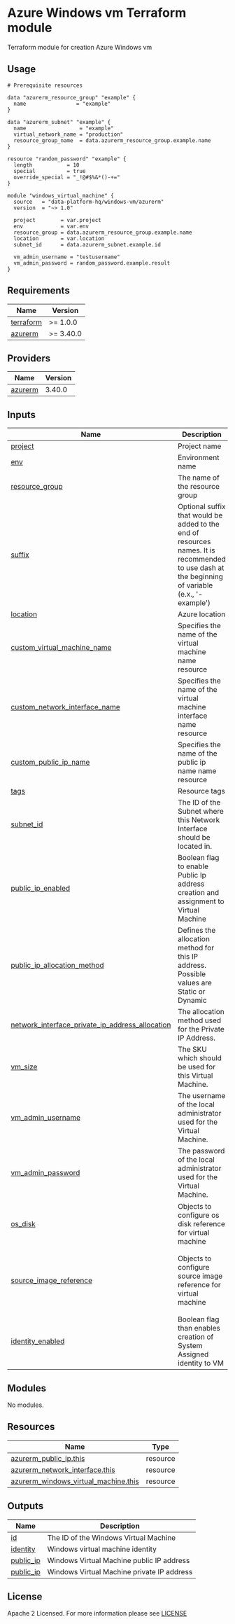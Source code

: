 # Azure Windows vm Terraform module
Terraform module for creation Azure Windows vm

## Usage

```hcl
# Prerequisite resources

data "azurerm_resource_group" "example" {
  name                = "example"
}

data "azurerm_subnet" "example" {
  name                 = "example"
  virtual_network_name = "production"
  resource_group_name  = data.azurerm_resource_group.example.name
}

resource "random_password" "example" {
  length           = 10
  special          = true
  override_special = "_!@#$%&*()-+="
}

module "windows_virtual_machine" {
  source   = "data-platform-hq/windows-vm/azurerm"
  version  = "~> 1.0"

  project        = var.project
  env            = var.env
  resource_group = data.azurerm_resource_group.example.name
  location       = var.location
  subnet_id      = data.azurerm_subnet.example.id
  
  vm_admin_username = "testusername"
  vm_admin_password = random_password.example.result
}
```
<!-- BEGIN_TF_DOCS -->
## Requirements

| Name                                                                         | Version   |
| ---------------------------------------------------------------------------- | --------- |
| <a name="requirement_terraform"></a> [terraform](#requirement\_terraform)    | >= 1.0.0  |
| <a name="requirement_azurerm"></a> [azurerm](#requirement\_azurerm)          | >= 3.40.0 |

## Providers

| Name                                                                   | Version |
| ---------------------------------------------------------------------- | ------- |
| <a name="provider_azurerm"></a> [azurerm](#provider\_azurerm)          | 3.40.0  |


## Inputs

| Name                                                                                                                                                                                    | Description                                                                                                                                      | Type                                                                                                                      | Default                                                                                                                                               | Required |
|-----------------------------------------------------------------------------------------------------------------------------------------------------------------------------------------|--------------------------------------------------------------------------------------------------------------------------------------------------|---------------------------------------------------------------------------------------------------------------------------|-------------------------------------------------------------------------------------------------------------------------------------------------------|:--------:|
| <a name="input_project"></a> [project](#input\_project)                                                                                                                                 | Project name                                                                                                                                     | `string`                                                                                                                  | n/a                                                                                                                                                   |   yes    |
| <a name="input_env"></a> [env](#input\_env)                                                                                                                                             | Environment name                                                                                                                                 | `string`                                                                                                                  | n/a                                                                                                                                                   |   yes    |
| <a name="input_resource_group"></a> [resource\_group](#input\_resource\_group)                                                                                                          | The name of the resource group                                                                                                                   | `string`                                                                                                                  | n/a                                                                                                                                                   |   yes    |
| <a name="input_suffix"></a> [suffix](#input\_suffix)                                                                                                                                    | Optional suffix that would be added to the end of resources names. It is recommended to use dash at the beginning of variable (e.x., '-example') | `string`                                                                                                                  | ""                                                                                                                                                    |    no    |
| <a name="input_location"></a> [location](#input\_location)                                                                                                                              | Azure location                                                                                                                                   | `string`                                                                                                                  | n/a                                                                                                                                                   |   yes    |
| <a name="input_custom_virtual_machine_name"></a> [custom\_virtual\_machine\_name](#input\_custom\_virtual\_machine\_name)                                                               | Specifies the name of the virtual machine name resource                                                                                          | `string`                                                                                                                  | null                                                                                                                                                  |    no    |
| <a name="input_custom_network_interface_name"></a> [custom\_network\_interface\_name](#input\_custom\_network\_interface\_name)                                                         | Specifies the name of the virtual machine interface name resource                                                                                | `string`                                                                                                                  | null                                                                                                                                                  |    no    |
| <a name="input_custom_public_ip_name"></a> [custom\_public\_ip\_name](#input\_custom\_public\_ip\_name)                                                                                 | Specifies the name of the public ip name name resource                                                                                           | `string`                                                                                                                  | null                                                                                                                                                  |    no    |
| <a name="input_tags"></a> [tags](#input\_tags)                                                                                                                                          | Resource tags                                                                                                                                    | map(any)                                                                                                                  | {}                                                                                                                                                    |    no    |
| <a name="input_subnet_id"></a> [subnet\_id](#input\_subnet\_id)                                                                                                                         | The ID of the Subnet where this Network Interface should be located in.                                                                          | `string`                                                                                                                  | n/a                                                                                                                                                   |   yes    |
| <a name="input_public_ip_enabled"></a> [public\_ip\_enabled](#input\_public\_ip\_enabled)                                                                                               | Boolean flag to enable Public Ip address creation and assignment to Virtual Machine                                                              | `bool`                                                                                                                    | false                                                                                                                                                 |    no    |
| <a name="input_public_ip_allocation_method"></a> [public\_ip\_allocation\_method](#input\_public\_ip\_allocation_method)                                                                | Defines the allocation method for this IP address. Possible values are Static or Dynamic                                                         | `string`                                                                                                                  | Static                                                                                                                                                |    no    |
| <a name="input_network_interface_private_ip_address_allocation"></a> [network\_interface\_private\_ip_address\_allocation](#input\_network\_interface\_private\_ip_address\_allocation) | The allocation method used for the Private IP Address.                                                                                           | `string`                                                                                                                  | Dynamic                                                                                                                                               |    no    |
| <a name="input_vm_size"></a> [vm\_size](#input\_vm\_size)                                                                                                                               | The SKU which should be used for this Virtual Machine.                                                                                           | `string`                                                                                                                  | Standard_B1s                                                                                                                                           |    no    |
| <a name="input_vm_admin_username"></a> [vm\_admin\_username](#input\_vm\_admin\_username)                                                                                               | The username of the local administrator used for the Virtual Machine.                                                                            | `string`                                                                                                                  | adminuser                                                                                                                                             |    no    |
| <a name="input_vm_admin_password"></a> [vm\_admin\_password](#input\_vm\_admin\_password)                                                                                               | The password of the local administrator used for the Virtual Machine.                                                                            | `string`                                                                                                                  | n/a                                                                                                                                                   |   yes    |
| <a name="input_os_disk"></a> [os\_disk](#input\_os\_disk)                                                                                                                               | Objects to configure os disk reference for virtual machine                                                                                       | <pre>object({<br>  caching              = string<br>  storage_account_type = string<br>})</pre>                           | <pre>{<br>  caching              = "ReadWrite"<br>  storage_account_type = "Standard_LRS"<br>}</pre>                                                  |    no    |
| <a name="input_source_image_reference"></a> [source\_image\_reference](#input\_source\_image\_reference)                                                                                | Objects to configure source image reference for virtual machine                                                                                  | <pre>object({<br>  publisher = string<br>  offer     = string<br>  sku       = string<br>  version   = string<br>})</pre> | <pre>{<br>  publisher = "MicrosoftWindowsServer"<br>  offer     = "WindowsServer"<br>  sku       = "2019-Datacenter-Core"<br>  version   = "latest"<br>}</pre> |    no    |
| <a name="input_identity_enabled"></a> [identity\_enabled](#input\_identity\_enabled)                                                                                                    | Boolean flag than enables creation of System Assigned identity to VM                                                                             | `bool`                                                                                                                    | false                                                                                                                                                 |    no    |
                                                                                                                                                                                                                
## Modules

No modules.

## Resources

| Name                                                                                                                                                                | Type     |
| ------------------------------------------------------------------------------------------------------------------------------------------------------------------- | -------- |
| [azurerm_public_ip.this](https://registry.terraform.io/providers/hashicorp/azurerm/latest/docs/resources/public_ip)                                                 | resource |
| [azurerm_network_interface.this](https://registry.terraform.io/providers/hashicorp/azurerm/latest/docs/resources/network_interface)                                 | resource |
| [azurerm_windows_virtual_machine.this](https://registry.terraform.io/providers/hashicorp/azurerm/latest/docs/resources/windows_virtual_machine)                         | resource |


## Outputs

| Name                                                                | Description                                |
|---------------------------------------------------------------------|--------------------------------------------|
| <a name="output_id"></a> [id](#output\_id)                          | The ID of the Windows Virtual Machine      |
| <a name="output_identity"></a> [identity](#output\_identity)        | Windows virtual machine identity           |
| <a name="output_public_ip"></a> [public\_ip](#output\_public\_ip)   | Windows Virtual Machine public IP address  |
| <a name="output_private_ip"></a> [public\_ip](#output\_private\_ip) | Windows Virtual Machine private IP address |
<!-- END_TF_DOCS -->

## License

Apache 2 Licensed. For more information please see [LICENSE](https://github.com/data-platform-hq/terraform-azurerm-windows-vm/blob/main/LICENSE)
